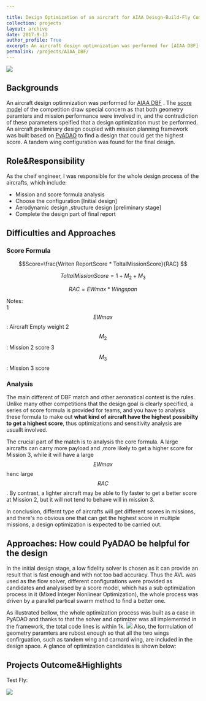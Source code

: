 ```yaml
---

title: Design Optimization of an aircraft for AIAA Deisgn·Build·Fly Competition
collection: projects
layout: archive
date: 2017-9-13
author_profile: True
excerpt: An aircraft design optimnization was performed for [AIAA DBF](https://www.aiaadbf.org/General-Info/ "AIAA DBF") . The [score model](https://www.aiaadbf.org/Scoring/ "score model") of the competition draw special concern as that both geometry paramters and mission performance were involved in, and the contradiction of these parameters speified that a design optimization must be performed.  An aircraft preliminary design coupled with mission planning framework was built based on [PyADAO](https://tsingqaq.github.io/projects/PyADAO_construction/ "PyADAO") to find a design that could get the highest score. A tandem wing configuration was found for the final design. **[read more](/projects/AIAA_DBF/)**
permalink: /projects/AIAA_DBF/
---
```

![](https://github.com/TsingQAQ/TsingQAQ.github.io/blob/master/images/PyADAO/gitmap.png?raw=true)

## Backgrounds
An aircraft design optimnization was performed for [AIAA DBF](https://www.aiaadbf.org/General-Info/ "AIAA DBF") . The [score model](https://www.aiaadbf.org/Scoring/ "score model") of the competition draw special concern as that both geometry paramters and mission performance were involved in, and the contradiction of these parameters speified that a design optimization must be performed. An aircraft preliminary design coupled with mission planning framework was built based on [PyADAO](https://tsingqaq.github.io/projects/PyADAO_construction/ "PyADAO") to find a design that could get the highest score. A tandem wing configuration was found for the final design.

## Role&Responsibility
As the cheif engineer, I was responsible for the whole design process of the aircrafts, which include:
* Mission and score formula analysis 
* Choose the configuration [Initial design]
* Aerodynamic design ,structure design [preliminary stage]
* Complete the design part of final report

## Difficulties and Approaches

### Score Formula

$$Score=\frac{Writen ReportScore *  ToltalMissionScore}{RAC} $$

$$ToltalMissionScore=1 + M_2 + M_3$$

$$RAC=EWmax * Wingspan$$

Notes:                 
1 $$EWmax$$: Aircraft Empty weight
2 $$M_2$$: Mission 2 score
3 $$M_3$$: Mission 3 score

### Analysis
The main different of DBF match and other aeronatical contest is the rules. Unlike many other competitions that the design goal is clearly specified, a series of score formula is provided for teams, and you have to analysis these formula to make out **what kind of aircraft have the highest possibilty to get a highest score**, thus optimizations and sensitivity analysis are usuallt involved.

The crucial part of the match is to analysis the core formula. A large aircrafts can carry more payload and ,more likely to get a higher score for Mission 3, while it will have a large $$EWmax$$ henc large $$RAC$$. By contrast, a lighter aircraft may be able to fly faster to get a better score at Mission 2, but it will not tend to behave will in mission 3. 

In conclusion, differnt type of aircrafts will get different scores in missions, and there's no obvious one that can get the highest score in multiple missions, a design optimization is expected to be carried out.


## Approaches: How could PyADAO be helpful for the design
In the initial design stage, a low fidelity solver is chosen as it can provide an result that is fast enough and with not too bad accuracy. Thus the AVL was used as the flow solver, different configurations were provided as candidates and analysised by a score model, which has a sub optimization process in it (Mixed Integer Nonlinear Optimization), the whole process was driven by a parallel partical swarm method to find a better one.

As illustrated bellow, the whole optimization process was built as a case in PyADAO and thanks to that the solver and optimizer was all implemented in the framework, the total code lines is within 1k.
![](https://github.com/TsingQAQ/TsingQAQ.github.io/blob/master/images/AIAA_DBF/framework.png?raw=true)
Also, the formulation of geometry paramters are rubost enough so that all the two wings confirguation, such as tandem wing and carnard wing, are included in the design space.
A glance of optimization candidates is shown below:


## Projects Outcome&Highlights
Test Fly:

![](https://github.com/TsingQAQ/TsingQAQ.github.io/blob/master/images/AIAA_DBF/P1.png?raw=true)

